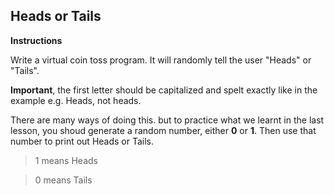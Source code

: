 ## **Heads or Tails**

**Instructions**

Write a virtual coin toss program. It will randomly tell the user "Heads" or "Tails".

**Important**, the first letter should be capitalized and spelt exactly like in the example e.g. Heads, not heads.

There are many ways of doing this. but to practice what we learnt in the last lesson, you shoud generate a random number, either **0** or **1**. Then use that number to print out Heads or Tails.

> 1 means Heads

> 0 means Tails
